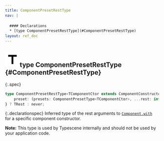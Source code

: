 ```yaml
---
title: ComponentPresetRestType
nav: |

  #### Declarations
  * [type ComponentPresetRestType](#ComponentPresetRestType)
layout: ref_doc
---
```


## ![](/assets/icons/spec-type.svg)type ComponentPresetRestType {#ComponentPresetRestType}
{:.spec}

```typescript
type ComponentPresetRestType<TComponentCtor extends ComponentConstructor> = TComponentCtor extends {
    preset: (presets: ComponentPresetType<TComponentCtor>, ...rest: infer TRest) => void;
} ? TRest : never;
```
{:.declarationspec}
Inferred type of the rest arguments to [`Component.with`](./Component#Component:with) for a specific component constructor.

**Note:** This type is used by Typescene internally and should not be used by your application code.

